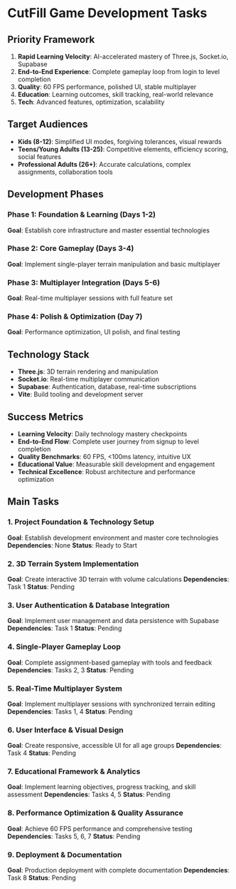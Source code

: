 # CutFill Game Development Tasks

## Priority Framework
1. **Rapid Learning Velocity**: AI-accelerated mastery of Three.js, Socket.io, Supabase
2. **End-to-End Experience**: Complete gameplay loop from login to level completion
3. **Quality**: 60 FPS performance, polished UI, stable multiplayer
4. **Education**: Learning outcomes, skill tracking, real-world relevance
5. **Tech**: Advanced features, optimization, scalability

## Target Audiences
- **Kids (8-12)**: Simplified UI modes, forgiving tolerances, visual rewards
- **Teens/Young Adults (13-25)**: Competitive elements, efficiency scoring, social features
- **Professional Adults (26+)**: Accurate calculations, complex assignments, collaboration tools

## Development Phases

### Phase 1: Foundation & Learning (Days 1-2)
**Goal**: Establish core infrastructure and master essential technologies

### Phase 2: Core Gameplay (Days 3-4)
**Goal**: Implement single-player terrain manipulation and basic multiplayer

### Phase 3: Multiplayer Integration (Days 5-6)
**Goal**: Real-time multiplayer sessions with full feature set

### Phase 4: Polish & Optimization (Day 7)
**Goal**: Performance optimization, UI polish, and final testing

## Technology Stack
- **Three.js**: 3D terrain rendering and manipulation
- **Socket.io**: Real-time multiplayer communication
- **Supabase**: Authentication, database, real-time subscriptions
- **Vite**: Build tooling and development server

## Success Metrics
- **Learning Velocity**: Daily technology mastery checkpoints
- **End-to-End Flow**: Complete user journey from signup to level completion
- **Quality Benchmarks**: 60 FPS, <100ms latency, intuitive UX
- **Educational Value**: Measurable skill development and engagement
- **Technical Excellence**: Robust architecture and performance optimization

## Main Tasks

### 1. Project Foundation & Technology Setup
**Goal**: Establish development environment and master core technologies
**Dependencies**: None
**Status**: Ready to Start

### 2. 3D Terrain System Implementation
**Goal**: Create interactive 3D terrain with volume calculations
**Dependencies**: Task 1
**Status**: Pending

### 3. User Authentication & Database Integration
**Goal**: Implement user management and data persistence with Supabase
**Dependencies**: Task 1
**Status**: Pending

### 4. Single-Player Gameplay Loop
**Goal**: Complete assignment-based gameplay with tools and feedback
**Dependencies**: Tasks 2, 3
**Status**: Pending

### 5. Real-Time Multiplayer System
**Goal**: Implement multiplayer sessions with synchronized terrain editing
**Dependencies**: Tasks 1, 4
**Status**: Pending

### 6. User Interface & Visual Design
**Goal**: Create responsive, accessible UI for all age groups
**Dependencies**: Task 4
**Status**: Pending

### 7. Educational Framework & Analytics
**Goal**: Implement learning objectives, progress tracking, and skill assessment
**Dependencies**: Tasks 4, 5
**Status**: Pending

### 8. Performance Optimization & Quality Assurance
**Goal**: Achieve 60 FPS performance and comprehensive testing
**Dependencies**: Tasks 5, 6, 7
**Status**: Pending

### 9. Deployment & Documentation
**Goal**: Production deployment with complete documentation
**Dependencies**: Task 8
**Status**: Pending 